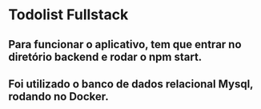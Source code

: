 # Todolist Fullstack

## Para funcionar o aplicativo, tem que entrar no diretório backend e rodar o npm start.

## Foi utilizado o banco de dados relacional Mysql, rodando no Docker.